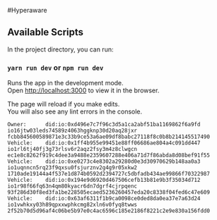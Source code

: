 #Hyperaware
## Available Scripts

In the project directory, you can run:

### `yarn run dev` or `npm run dev`

Runs the app in the development mode.<br />
Open [http://localhost:3000](http://localhost:3000) to view it in the browser.

The page will reload if you make edits.<br />
You will also see any lint errors in the console.


    Owner:      did:io:0xd496e7c7f96c3d5a1ca2abf51ba1169862f6a9fd	io16jtw03leds74589z4063hggknp30d20aq28jxr	fcbb845600589871e3c33b9ce53a6ae09df8babc27118f8c0b8b214145517490
    Vehicle: 	did:io:0x1ff4b955e99451e88ff06686ae804a4c091dd447   io1rl6tj40fj3g73rlsv6r2aqz2fsy3m4z8clwgcn	ec1e8c8262f919c4dee3a9488e2359607288e406a71d7f86abda8d08bef91f55
    Vehicle: 	did:io:0xe0273c4e8302a29280d0e3d30970629b148aa0a3   io1uqnncn5rq23f9qxsu0fsjurznv2g4g9r05xkw2	1710ade19144a4f537e1d874b0592d2394727c5dbfadb434ae99866f70322987
    Vehicle: 	did:io:0x194e9d6920d467506cefb13b81e9b3f35034d712   io1r98f66fq63n4qm80kyacr6dn7dgrf4cjrpqenc	93f286d30f8ed3fa1be228505ecaed5236260457eda20c8338f04fed6c47e609
    Vehicle:    did:io:0x63af6311f1b9ca0098ce0ded8da0ea37e7a63d24   io1vwhkxy03h89qpxxwphkcmg82xln6v0fyq8twws	2f52b70d5d96af4c06be5b97e0c4ac6596c185e2186f8221c2e9e830a156fdd0